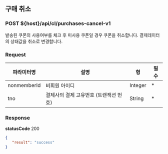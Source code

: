 ## 구매 취소
### POST ${host}/api/cl/purchases-cancel-v1

발송된 쿠폰의 사용여부를 체크 후 미사용 쿠폰일 경우 쿠폰을 취소합니다.
결제데이터의 상태값을 취소로 변경합니다.

### Request
|파라미터명|설명|형|필수
|-|-|-|-|
|nonmemberId|비회원 아이디|Integer|*|
|tno|결제사의 결제 고유번호 (트랜잭션 번호)|String|*|

### Response
**statusCode** 200

```json
{
   "result": "success"
}
```